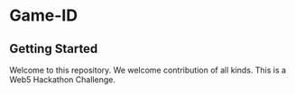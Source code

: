 # Game-ID
## Getting Started
Welcome to this repository. We welcome contribution of all kinds.
This is a Web5 Hackathon Challenge.